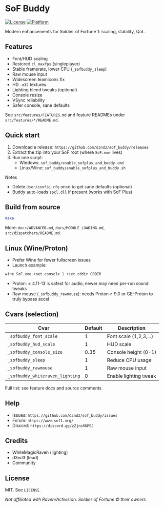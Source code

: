 # SoF Buddy

[![License](https://img.shields.io/badge/license-MIT-blue.svg)](LICENSE)
[![Platform](https://img.shields.io/badge/platform-Windows%20%7C%20Linux-lightgrey.svg)]()

Modern enhancements for Soldier of Fortune 1: scaling, stability, QoL.

## Features
- Font/HUD scaling
- Restored `cl_maxfps` (singleplayer)
- Stable framerate, lower CPU (`_sofbuddy_sleep`)
- Raw mouse input
- Widescreen teamicons fix
- HD `.m32` textures
- Lighting blend tweaks (optional)
- Console resize
- VSync reliability
- Safer console, sane defaults

See `src/features/FEATURES.md` and feature READMEs under `src/features/*/README.md`.

## Quick start
1) Download a release: `https://github.com/d3nd3/sof_buddy/releases`
2) Extract the zip into your SoF root (where `SoF.exe` lives)
3) Run one script:
   - Windows: `sof_buddy/enable_sofplus_and_buddy.cmd`
   - Linux/Wine: `sof_buddy/enable_sofplus_and_buddy.sh`

Notes
- Delete `User/config.cfg` once to get sane defaults (optional)
- Buddy auto-loads `spcl.dll` if present (works with SoF Plus)

## Build from source
```sh
make
```

More: `docs/ADVANCED.md`, `docs/MODULE_LOADING.md`, `src/dispatchers/README.md`.

## Linux (Wine/Proton)
- Prefer Wine for fewer fullscreen issues
- Launch example:
```sh
wine SoF.exe +set console 1 +set cddir CDDIR
```
- Proton: ≤ 4.11-13 is safest for audio; newer may need per-run sound tweaks
- Raw mouse (`_sofbuddy_rawmouse`): needs Proton ≥ 9.0 or GE-Proton to truly bypass accel

## Cvars (selection)
| Cvar | Default | Description |
|------|---------|-------------|
| `_sofbuddy_font_scale` | 1 | Font scale (1,2,3,...) |
| `_sofbuddy_hud_scale` | 1 | HUD scale |
| `_sofbuddy_console_size` | 0.35 | Console height (0-1) |
| `_sofbuddy_sleep` | 1 | Reduce CPU usage |
| `_sofbuddy_rawmouse` | 1 | Raw mouse input |
| `_sofbuddy_whiteraven_lighting` | 0 | Enable lighting tweak |

Full list: see feature docs and source comments.

## Help
- Issues: `https://github.com/d3nd3/sof_buddy/issues`
- Forum: `https://www.sof1.org/`
- Discord: `https://discord.gg/zZjnsRKPEJ`

## Credits
- WhiteMagicRaven (lighting)
- d3nd3 (lead)
- Community

## License
MIT. See `LICENSE`.

_Not affiliated with Raven/Activision. Soldier of Fortune © their owners._
